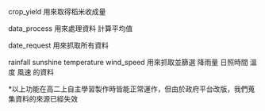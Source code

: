 crop_yield 用來取得稻米收成量

data_process 用來處理資料 計算平均值

date_request 用來抓取所有資料

rainfall sunshine temperature wind_speed 用來抓取並篩選 降雨量 日照時間 溫度 風速 的資料

*以上功能在高二上自主學習製作時皆能正常運作，但由於政府平台改版，我們蒐集資料的來源已經失效
